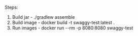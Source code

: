 Steps:

1.  Build jar -  ./gradlew assemble
2.  Build image - docker build -t swaggy-test:latest .
3.  Run images - docker run --rm -p 8080:8080 swaggy-test
